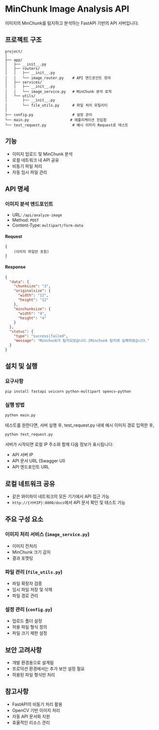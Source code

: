 # MinChunk Image Analysis API

이미지의 MinChunk를 탐지하고 분석하는 FastAPI 기반의 API 서버입니다.

## 프로젝트 구조

```
project/
│
├── app/
│   ├── __init__.py
│   ├── routers/
│   │   ├── __init__.py
│   │   └── image_router.py    # API 엔드포인트 정의
│   ├── services/
│   │   ├── __init__.py
│   │   └── image_service.py   # MinChunk 분석 로직
│   └── utils/
│       ├── __init__.py
│       └── file_utils.py      # 파일 처리 유틸리티
│
├── config.py                  # 설정 관리
└── main.py                   # 애플리케이션 진입점
└── test_request.py            # 예시 이미지 Request로 테스트
```

## 기능

- 이미지 업로드 및 MinChunk 분석
- 로컬 네트워크 내 API 공유
- 비동기 파일 처리
- 자동 임시 파일 관리

## API 명세

### 이미지 분석 엔드포인트

- URL: `/api/analyze-image`
- Method: `POST`
- Content-Type: `multipart/form-data`

#### Request

```
{
    (이미지 파일만 포함)
}
```

#### Response

```json
{
  "data": {
    "chunksize": "3",
    "originalsize": {
      "width": "12",
      "height": "12"
    },
    "minchunksize": {
      "width": "4",
      "height": "4"
    }
  },
  "status": {
    "type": "success|failed",
    "message": "Minchunk가 탐지되었습니다.|Minchunk 탐지에 실패하였습니다."
  }
}
```

## 설치 및 실행

### 요구사항

```bash
pip install fastapi uvicorn python-multipart opencv-python
```

### 실행 방법

```bash
python main.py
```

테스트를 원한다면, 서버 실행 후, test_request.py 내에 예시 이미지 경로 입력한 후,
```bash
python test_request.py
```

서버가 시작되면 로컬 IP 주소와 함께 다음 정보가 표시됩니다:

- API 서버 IP
- API 문서 URL (Swagger UI)
- API 엔드포인트 URL

## 로컬 네트워크 공유

- 같은 와이파이 네트워크의 모든 기기에서 API 접근 가능
- `http://{서버IP}:8000/docs`에서 API 문서 확인 및 테스트 가능

## 주요 구성 요소

### 이미지 처리 서비스 (`image_service.py`)

- 이미지 전처리
- MinChunk 크기 감지
- 결과 포맷팅

### 파일 관리 (`file_utils.py`)

- 파일 확장자 검증
- 임시 파일 저장 및 삭제
- 파일 경로 관리

### 설정 관리 (`config.py`)

- 업로드 폴더 설정
- 허용 파일 형식 정의
- 파일 크기 제한 설정

## 보안 고려사항

- 개발 환경용으로 설계됨
- 프로덕션 환경에서는 추가 보안 설정 필요
- 허용된 파일 형식만 처리

## 참고사항

- FastAPI의 비동기 처리 활용
- OpenCV 기반 이미지 처리
- 자동 API 문서화 지원
- 효율적인 리소스 관리
